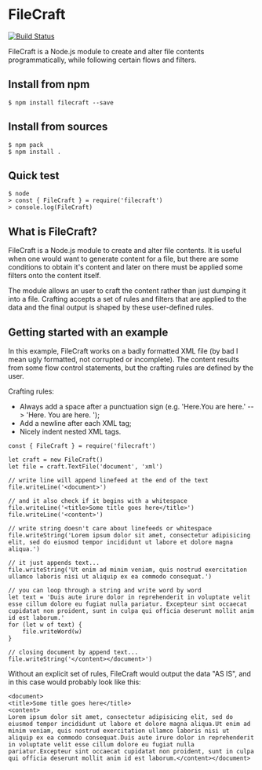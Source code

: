 # FileCraft
[![Build Status](https://travis-ci.org/lexndru/filecraft.svg?branch=master)](https://travis-ci.org/lexndru/filecraft)

FileCraft is a Node.js module to create and alter file contents programmatically, while following certain flows and filters.

## Install from npm
```
$ npm install filecraft --save
```

## Install from sources
```
$ npm pack
$ npm install .
```

## Quick test
```
$ node
> const { FileCraft } = require('filecraft')
> console.log(FileCraft)
```

## What is FileCraft?
FileCraft is a Node.js module to create and alter file contents. It is useful when one would want to generate content for a file, but there are some conditions to obtain it's content and later on there must be applied some filters onto the content itself.

The module allows an user to craft the content rather than just dumping it into a file. Crafting accepts a set of rules and filters that are applied to the data and the final output is shaped by these user-defined rules.


## Getting started with an example
In this example, FileCraft works on a badly formatted XML file (by bad I mean ugly formatted, not corrupted or incomplete). The content results from some flow control statements, but the crafting rules are defined by the user.

Crafting rules:
- Always add a space after a punctuation sign (e.g. 'Here.You are here.' --> 'Here. You are here. ');
- Add a newline after each XML tag;
- Nicely indent nested XML tags.

```
const { FileCraft } = require('filecraft')

let craft = new FileCraft()
let file = craft.TextFile('document', 'xml')

// write line will append linefeed at the end of the text
file.writeLine('<document>')

// and it also check if it begins with a whitespace
file.writeLine('<title>Some title goes here</title>')
file.writeLine('<content>')

// write string doesn't care about linefeeds or whitespace
file.writeString('Lorem ipsum dolor sit amet, consectetur adipisicing elit, sed do eiusmod tempor incididunt ut labore et dolore magna aliqua.')

// it just appends text...
file.writeString('Ut enim ad minim veniam, quis nostrud exercitation ullamco laboris nisi ut aliquip ex ea commodo consequat.')

// you can loop through a string and write word by word
let text = 'Duis aute irure dolor in reprehenderit in voluptate velit esse cillum dolore eu fugiat nulla pariatur. Excepteur sint occaecat cupidatat non proident, sunt in culpa qui officia deserunt mollit anim id est laborum.'
for (let w of text) {
    file.writeWord(w)
}

// closing document by append text...
file.writeString('</content></document>')
```

Without an explicit set of rules, FileCraft would output the data "AS IS", and in this case would probably look like this:
```
<document>
<title>Some title goes here</title>
<content>
Lorem ipsum dolor sit amet, consectetur adipisicing elit, sed do eiusmod tempor incididunt ut labore et dolore magna aliqua.Ut enim ad minim veniam, quis nostrud exercitation ullamco laboris nisi ut aliquip ex ea commodo consequat.Duis aute irure dolor in reprehenderit in voluptate velit esse cillum dolore eu fugiat nulla pariatur.Excepteur sint occaecat cupidatat non proident, sunt in culpa qui officia deserunt mollit anim id est laborum.</content></document>
```
